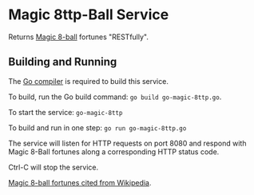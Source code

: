 Magic 8ttp-Ball Service
=======================

Returns [Magic 8-ball](http://en.wikipedia.org/wiki/Magic_8-Ball) fortunes "RESTfully".

Building and Running
--------------------

The [Go compiler](http://golang.org/) is required to build this service.

To build, run the Go build command: `go build go-magic-8ttp.go`.

To start the service: `go-magic-8ttp`

To build and run in one step: `go run go-magic-8ttp.go`

The service will listen for HTTP requests on port 8080 and respond with Magic 8-Ball
fortunes along a corresponding HTTP status code.

Ctrl-C will stop the service.

[Magic 8-ball fortunes cited from Wikipedia](http://en.wikipedia.org/wiki/Magic_8-Ball#Possible_answers).
